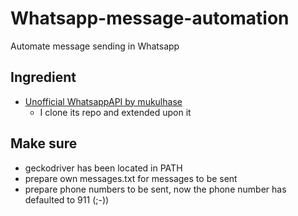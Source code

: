 # Whatsapp-message-automation

Automate message sending in Whatsapp 

## Ingredient
- [Unofficial WhatsappAPI by mukulhase](https://github.com/mukulhase/WhatsAPI)
    - I clone its repo and extended upon it

## Make sure
- geckodriver has been located in PATH
- prepare own messages.txt for messages to be sent
- prepare phone numbers to be sent, now the phone number has defaulted to 911 (;-))

